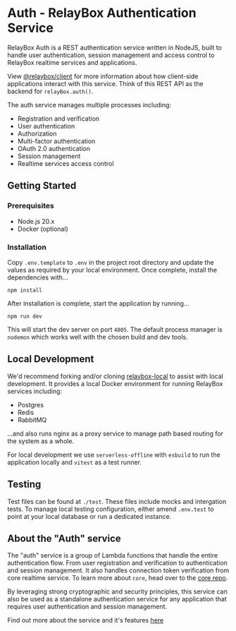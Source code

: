 # Auth - RelayBox Authentication Service

RelayBox Auth is a REST authentication service written in NodeJS, built to handle user authentication, session management and access control to RelayBox realtime services and applications.

View [@relaybox/client](https://relaybox.net/docs/api-reference/relaybox-client/auth) for more information about how client-side applications interact with this service. Think of this REST API as the backend for `relayBox.auth()`.

The auth service manages multiple processes including:

- Registration and verification
- User authentication
- Authorization
- Multi-factor authentication
- OAuth 2.0 authentication
- Session management
- Realtime services access control

## Getting Started

### Prerequisites

- Node.js 20.x
- Docker (optional)

### Installation

Copy `.env.template` to `.env` in the project root directory and update the values as required by your local environment. Once complete, install the dependencies with...

```
npm install
```

After installation is complete, start the application by running...

```
npm run dev
```

This will start the dev server on port `4005`. The default process manager is `nodemon` which works well with the chosen build and dev tools.

## Local Development

We'd recommend forking and/or cloning [relaybox-local](https://github.com/relaybox/relaybox-local) to assist with local development. It provides a local Docker environment for running RelayBox services including:

- Postgres
- Redis
- RabbitMQ

...and also runs nginx as a proxy service to manage path based routing for the system as a whole.

For local development we use `serverless-offline` with `esbuild` to run the application locally and `vitest` as a test runner.

## Testing

Test files can be found at `./test`. These files include mocks and intergation tests. To manage local testing configuration, either amend `.env.test` to point at your local database or run a dedicated instance.

## About the "Auth" service

The "auth" service is a group of Lambda functions that handle the entire authentication flow. From user registration and verification to authentication and session management. It also handles connection token verification from core realtime service. To learn more about `core`, head over to the [core repo](https://github.com/relaybox/core).

By leveraging strong cryptographic and security principles, this service can also be used as a standalone authentication service for any application that requires user authentication and session management.

Find out more about the service and it's features [here](https://relaybox.net/docs/authentication/live-auth)
